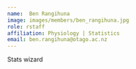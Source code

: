 ```yaml
---
name:  Ben Rangihuna
image: images/members/ben_rangihuna.jpg
role: rstaff
affiliation: Physiology | Statistics
email: ben.rangihuna@otago.ac.nz
---
```


Stats wizard
